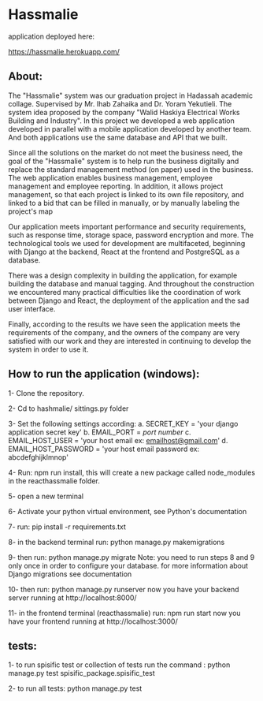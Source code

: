 # Hassmalie

application deployed here:

https://hassmalie.herokuapp.com/

## About:

The "Hassmalie" system was our graduation project in Hadassah academic collage. Supervised by Mr. Ihab Zahaika and Dr. Yoram Yekutieli. The system idea proposed by the company "Walid Haskiya Electrical Works Building and Industry".  In this project we developed a web application developed in parallel with a mobile application developed by another team. And both applications use the same database and API that we built.

Since all the solutions on the market do not meet the business need, the goal of the "Hassmalie" system is to help run the business digitally and replace the standard management method (on paper) used in the business. The web application enables business management, employee management and employee reporting. In addition, it allows project management, so that each project is linked to its own file repository, and linked to a bid that can be filled in manually, or by manually labeling the project's map

Our application meets important performance and security requirements, such as response time, storage space, password encryption and more. The technological tools we used for development are multifaceted, beginning with Django at the backend, React at the frontend and PostgreSQL as a database. 

There was a design complexity in building the application, for example building the database and manual tagging. And throughout the construction we encountered many practical difficulties like the coordination of work between Django and React, the deployment of the application and the sad user interface.

Finally, according to the results we have seen the application meets the requirements of the company, and the owners of the company are very satisfied with our work and they are interested in continuing to develop the system in order to use it.

## How to run the application (windows):

1- Clone the repository. 

2- Cd to hashmalie/ sittings.py folder 

3- Set the following settings according: a. SECRET_KEY = 'your django application secret key' b. EMAIL_PORT = *port number* c. EMAIL_HOST_USER = 'your host email ex: emailhost@gmail.com' d. EMAIL_HOST_PASSWORD = 'your host email password ex: abcdefghijklmnop' 

4- Run: npm run install, this will create a new package called node_modules in the reacthassmalie folder. 

5- open a new terminal 

6- Activate your python virtual environment, see Python's documentation 

7- run: pip install -r requirements.txt 

8- in the backend terminal run: python manage.py makemigrations 

9- then run: python manage.py migrate Note: you need to run steps 8 and 9 only once in order to configure your database. for more information about Django migrations see documentation 

10- then run: python manage.py runserver now you have your backend server running at http://localhost:8000/ 

11- in the frontend terminal (reacthassmalie) run: npm run start now you have your frontend running at http://localhost:3000/


## tests: 

1- to run spisific test or collection of tests run the command : python manage.py test spisific_package.spisific_test 

2- to run all tests: python manage.py test

